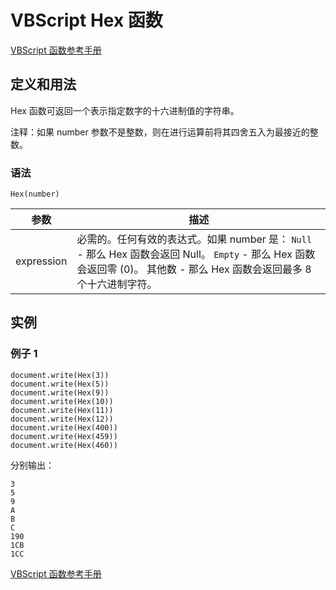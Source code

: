 # VBScript Hex 函数

[VBScript 函数参考手册](/vbscript/vbscript_ref_functions.asp "VBScript 函数")

## 定义和用法

Hex 函数可返回一个表示指定数字的十六进制值的字符串。

注释：如果 number 参数不是整数，则在进行运算前将其四舍五入为最接近的整数。

### 语法

```
Hex(number)
```

| 参数 | 描述 |
| --- | --- |
| expression | 必需的。任何有效的表达式。如果 number 是：   `Null` - 那么 Hex 函数会返回 Null。   `Empty` - 那么 Hex 函数会返回零 (0)。   其他数 - 那么 Hex 函数会返回最多 8 个十六进制字符。 |

## 实例

### 例子 1

```
document.write(Hex(3))
document.write(Hex(5))
document.write(Hex(9))
document.write(Hex(10))
document.write(Hex(11))
document.write(Hex(12))
document.write(Hex(400))
document.write(Hex(459))
document.write(Hex(460))
```

分别输出：

```
3
5
9
A
B
C
190
1CB
1CC
```

[VBScript 函数参考手册](/vbscript/vbscript_ref_functions.asp "VBScript 函数")
